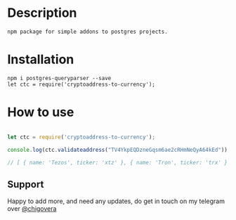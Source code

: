 # Description
    npm package for simple addons to postgres projects.
# Installation

    npm i postgres-queryparser --save
    let ctc = require('cryptoaddress-to-currency');
    
# How to use
    
```js

let ctc = require('cryptoaddress-to-currency');

console.log(ctc.validateaddress("TV4YkpEQDzneGqsm6ae2cRHmNeQyA64kEd"));

// [ { name: 'Tezos', ticker: 'xtz' }, { name: 'Tron', ticker: 'trx' } ]

```
## Support

Happy to add more, and need any updates, do get in touch on my telegram over [@chigovera](#https://t.me/chigovera)
